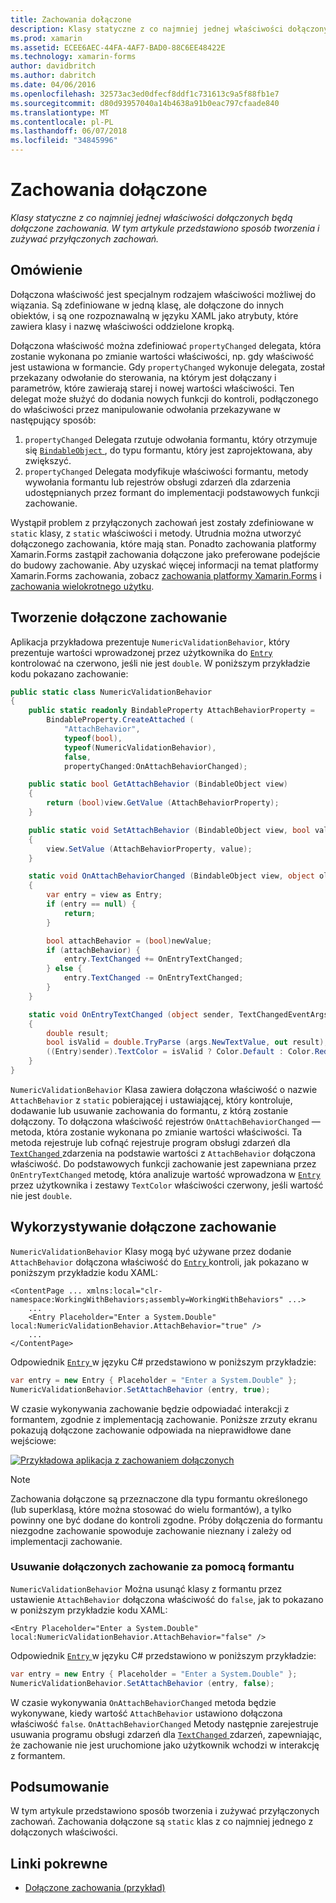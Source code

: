 ```yaml
---
title: Zachowania dołączone
description: Klasy statyczne z co najmniej jednej właściwości dołączonych będą dołączone zachowania. W tym artykule przedstawiono sposób tworzenia i zużywać przyłączonych zachowań.
ms.prod: xamarin
ms.assetid: ECEE6AEC-44FA-4AF7-BAD0-88C6EE48422E
ms.technology: xamarin-forms
author: davidbritch
ms.author: dabritch
ms.date: 04/06/2016
ms.openlocfilehash: 32573ac3ed0dfecf8ddf1c731613c9a5f88fb1e7
ms.sourcegitcommit: d80d93957040a14b4638a91b0eac797cfaade840
ms.translationtype: MT
ms.contentlocale: pl-PL
ms.lasthandoff: 06/07/2018
ms.locfileid: "34845996"
---
```

# <a name="attached-behaviors"></a>Zachowania dołączone

_Klasy statyczne z co najmniej jednej właściwości dołączonych będą dołączone zachowania. W tym artykule przedstawiono sposób tworzenia i zużywać przyłączonych zachowań._

## <a name="overview"></a>Omówienie

Dołączona właściwość jest specjalnym rodzajem właściwości możliwej do wiązania. Są zdefiniowane w jedną klasę, ale dołączone do innych obiektów, i są one rozpoznawalną w języku XAML jako atrybuty, które zawiera klasy i nazwę właściwości oddzielone kropką.

Dołączona właściwość można zdefiniować `propertyChanged` delegata, która zostanie wykonana po zmianie wartości właściwości, np. gdy właściwość jest ustawiona w formancie. Gdy `propertyChanged` wykonuje delegata, został przekazany odwołanie do sterowania, na którym jest dołączany i parametrów, które zawierają starej i nowej wartości właściwości. Ten delegat może służyć do dodania nowych funkcji do kontroli, podłączonego do właściwości przez manipulowanie odwołania przekazywane w następujący sposób:

1. `propertyChanged` Delegata rzutuje odwołania formantu, który otrzymuje się [ `BindableObject` ](https://developer.xamarin.com/api/type/Xamarin.Forms.BindableObject/), do typu formantu, który jest zaprojektowana, aby zwiększyć.
1. `propertyChanged` Delegata modyfikuje właściwości formantu, metody wywołania formantu lub rejestrów obsługi zdarzeń dla zdarzenia udostępnianych przez formant do implementacji podstawowych funkcji zachowanie.

Wystąpił problem z przyłączonych zachowań jest zostały zdefiniowane w `static` klasy, z `static` właściwości i metody. Utrudnia można utworzyć dołączonego zachowania, które mają stan. Ponadto zachowania platformy Xamarin.Forms zastąpił zachowania dołączone jako preferowane podejście do budowy zachowanie. Aby uzyskać więcej informacji na temat platformy Xamarin.Forms zachowania, zobacz [zachowania platformy Xamarin.Forms](~/xamarin-forms/app-fundamentals/behaviors/creating.md) i [zachowania wielokrotnego użytku](~/xamarin-forms/app-fundamentals/behaviors/reusable/index.md).

## <a name="creating-an-attached-behavior"></a>Tworzenie dołączone zachowanie

Aplikacja przykładowa prezentuje `NumericValidationBehavior`, który prezentuje wartości wprowadzonej przez użytkownika do [ `Entry` ](https://developer.xamarin.com/api/type/Xamarin.Forms.Entry/) kontrolować na czerwono, jeśli nie jest `double`. W poniższym przykładzie kodu pokazano zachowanie:

```csharp
public static class NumericValidationBehavior
{
    public static readonly BindableProperty AttachBehaviorProperty =
        BindableProperty.CreateAttached (
            "AttachBehavior",
            typeof(bool),
            typeof(NumericValidationBehavior),
            false,
            propertyChanged:OnAttachBehaviorChanged);

    public static bool GetAttachBehavior (BindableObject view)
    {
        return (bool)view.GetValue (AttachBehaviorProperty);
    }

    public static void SetAttachBehavior (BindableObject view, bool value)
    {
        view.SetValue (AttachBehaviorProperty, value);
    }

    static void OnAttachBehaviorChanged (BindableObject view, object oldValue, object newValue)
    {
        var entry = view as Entry;
        if (entry == null) {
            return;
        }

        bool attachBehavior = (bool)newValue;
        if (attachBehavior) {
            entry.TextChanged += OnEntryTextChanged;
        } else {
            entry.TextChanged -= OnEntryTextChanged;
        }
    }

    static void OnEntryTextChanged (object sender, TextChangedEventArgs args)
    {
        double result;
        bool isValid = double.TryParse (args.NewTextValue, out result);
        ((Entry)sender).TextColor = isValid ? Color.Default : Color.Red;
    }
}
```

`NumericValidationBehavior` Klasa zawiera dołączona właściwość o nazwie `AttachBehavior` z `static` pobierającej i ustawiającej, który kontroluje, dodawanie lub usuwanie zachowania do formantu, z którą zostanie dołączony. To dołączona właściwość rejestrów `OnAttachBehaviorChanged` — metoda, która zostanie wykonana po zmianie wartości właściwości. Ta metoda rejestruje lub cofnąć rejestruje program obsługi zdarzeń dla [ `TextChanged` ](https://developer.xamarin.com/api/event/Xamarin.Forms.Entry.TextChanged/) zdarzenia na podstawie wartości z `AttachBehavior` dołączona właściwość. Do podstawowych funkcji zachowanie jest zapewniana przez `OnEntryTextChanged` metodę, która analizuje wartość wprowadzona w [ `Entry` ](https://developer.xamarin.com/api/type/Xamarin.Forms.Entry/) przez użytkownika i zestawy `TextColor` właściwości czerwony, jeśli wartość nie jest `double`.

## <a name="consuming-an-attached-behavior"></a>Wykorzystywanie dołączone zachowanie

`NumericValidationBehavior` Klasy mogą być używane przez dodanie `AttachBehavior` dołączona właściwość do [ `Entry` ](https://developer.xamarin.com/api/type/Xamarin.Forms.Entry/) kontroli, jak pokazano w poniższym przykładzie kodu XAML:

```xaml
<ContentPage ... xmlns:local="clr-namespace:WorkingWithBehaviors;assembly=WorkingWithBehaviors" ...>
    ...
    <Entry Placeholder="Enter a System.Double" local:NumericValidationBehavior.AttachBehavior="true" />
    ...
</ContentPage>
```

Odpowiednik [ `Entry` ](https://developer.xamarin.com/api/type/Xamarin.Forms.Entry/) w języku C# przedstawiono w poniższym przykładzie:

```csharp
var entry = new Entry { Placeholder = "Enter a System.Double" };
NumericValidationBehavior.SetAttachBehavior (entry, true);
```

W czasie wykonywania zachowanie będzie odpowiadać interakcji z formantem, zgodnie z implementacją zachowanie. Poniższe zrzuty ekranu pokazują dołączone zachowanie odpowiada na nieprawidłowe dane wejściowe:

[![](attached-images/screenshots-sml.png "Przykładowa aplikacja z zachowaniem dołączonych")](attached-images/screenshots.png#lightbox "Przykładowa aplikacja z zachowaniem dołączone")

> [!NOTE]
> Zachowania dołączone są przeznaczone dla typu formantu określonego (lub superklasą, które można stosować do wielu formantów), a tylko powinny one być dodane do kontroli zgodne. Próby dołączenia do formantu niezgodne zachowanie spowoduje zachowanie nieznany i zależy od implementacji zachowanie.

### <a name="removing-an-attached-behavior-from-a-control"></a>Usuwanie dołączonych zachowanie za pomocą formantu

`NumericValidationBehavior` Można usunąć klasy z formantu przez ustawienie `AttachBehavior` dołączona właściwość do `false`, jak to pokazano w poniższym przykładzie kodu XAML:

```xaml
<Entry Placeholder="Enter a System.Double" local:NumericValidationBehavior.AttachBehavior="false" />
```

Odpowiednik [ `Entry` ](https://developer.xamarin.com/api/type/Xamarin.Forms.Entry/) w języku C# przedstawiono w poniższym przykładzie:

```csharp
var entry = new Entry { Placeholder = "Enter a System.Double" };
NumericValidationBehavior.SetAttachBehavior (entry, false);
```

W czasie wykonywania `OnAttachBehaviorChanged` metoda będzie wykonywane, kiedy wartość `AttachBehavior` ustawiono dołączona właściwość `false`. `OnAttachBehaviorChanged` Metody następnie zarejestruje usuwania programu obsługi zdarzeń dla [ `TextChanged` ](https://developer.xamarin.com/api/event/Xamarin.Forms.Entry.TextChanged/) zdarzeń, zapewniając, że zachowanie nie jest uruchomione jako użytkownik wchodzi w interakcję z formantem.

## <a name="summary"></a>Podsumowanie

W tym artykule przedstawiono sposób tworzenia i zużywać przyłączonych zachowań. Zachowania dołączone są `static` klas z co najmniej jednego z dołączonych właściwości.


## <a name="related-links"></a>Linki pokrewne

- [Dołączone zachowania (przykład)](https://developer.xamarin.com/samples/xamarin-forms/behaviors/attachednumericvalidationbehavior/)
